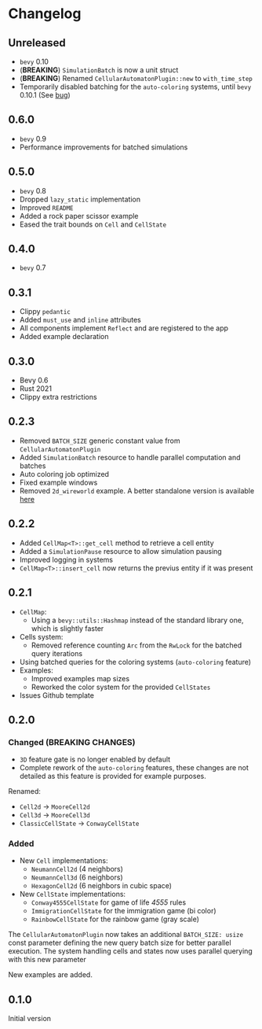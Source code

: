 # Changelog

## Unreleased 

* `bevy` 0.10
* (**BREAKING**) `SimulationBatch` is now a unit struct
* (**BREAKING**) Renamed `CellularAutomatonPlugin::new` to `with_time_step`
* Temporarily disabled batching for the `auto-coloring` systems, until `bevy` 0.10.1 (See [bug](https://github.com/bevyengine/bevy/pull/8029))

## 0.6.0

* `bevy` 0.9
* Performance improvements for batched simulations

## 0.5.0

* `bevy` 0.8
* Dropped `lazy_static` implementation
* Improved `README`
* Added a rock paper scissor example
* Eased the trait bounds on `Cell` and `CellState`

## 0.4.0

* `bevy` 0.7

## 0.3.1

* Clippy `pedantic`
* Added `must_use` and `inline` attributes
* All components implement `Reflect` and are registered to the app
* Added example declaration

## 0.3.0

* Bevy 0.6
* Rust 2021
* Clippy extra restrictions

## 0.2.3

* Removed `BATCH_SIZE` generic constant value from `CellularAutomatonPlugin`
* Added `SimulationBatch` resource to handle parallel computation and batches
* Auto coloring job optimized
* Fixed example windows
* Removed `2d_wireworld` example. A better standalone version is available [here](https://github.com/ManevilleF/wireworld-rs)

## 0.2.2

* Added `CellMap<T>::get_cell` method to retrieve a cell entity
* Added a `SimulationPause` resource to allow simulation pausing
* Improved logging in systems
* `CellMap<T>::insert_cell` now returns the previus entity if it was present

## 0.2.1

* `CellMap`:
  * Using a `bevy::utils::Hashmap` instead of the standard library one, which is slightly faster
* Cells system:
  * Removed reference counting `Arc` from the `RwLock` for the batched query iterations
* Using batched queries for the coloring systems (`auto-coloring` feature)
* Examples:
  * Improved examples map sizes
  * Reworked the color system for the provided `CellStates`
* Issues Github template

## 0.2.0

### Changed (**BREAKING CHANGES**)

* `3D` feature gate is no longer enabled by default
* Complete rework of the `auto-coloring` features, these changes are not detailed as this feature is provided for example purposes.

Renamed:

* `Cell2d` -> `MooreCell2d`
* `Cell3d` -> `MooreCell3d`
* `ClassicCellState` -> `ConwayCellState`

### Added

* New `Cell` implementations:
  * `NeumannCell2d` (4 neighbors)
  * `NeumannCell3d` (6 neighbors)
  * `HexagonCell2d` (6 neighbors in cubic space)
* New `CellState` implementations:
  * `Conway4555CellState` for game of life *4555* rules
  * `ImmigrationCellState` for the immigration game (bi color)
  * `RainbowCellState` for the rainbow game (gray scale)

The `CellularAutomatonPlugin` now takes an additional `BATCH_SIZE: usize` const parameter defining the new query batch size for better parallel execution.
The system handling cells and states now uses parallel querying with this new parameter

New examples are added.

## 0.1.0

Initial version
